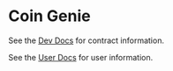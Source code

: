 # Coin Genie

See the [Dev Docs](./docs/src/src/README.md) for contract information.

See the [User Docs](https://docs.coingenie.io) for user information.
